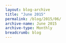 ```yaml
---
layout: blog-archive
title: "June 2015"
permalink: /blog/2015/06/
archive-name: June 2015
archive-type: Monthly
breadcrumb: blog
---
```

